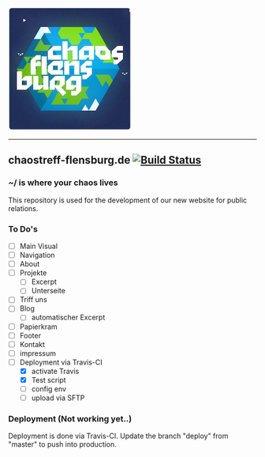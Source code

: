 ![Logo Chaostreff Flensburg](./doc/logo.png)

---
## chaostreff-flensburg.de [![Build Status](https://travis-ci.org/chaostreff-flensburg/website.svg?branch=deploy)](https://travis-ci.org/chaostreff-flensburg/website)
### ~/ is where your chaos lives
This repository is used for the development of our new website for public relations.


### To Do's

- [ ] Main Visual
- [ ] Navigation
- [ ] About
- [ ] Projekte
  - [ ] Excerpt
  - [ ] Unterseite
- [ ] Triff uns
- [ ] Blog
  - [ ] automatischer Excerpt
- [ ] Papierkram
- [ ] Footer
- [ ] Kontakt
- [ ] impressum
- [ ] Deployment via Travis-CI
  - [x] activate Travis
  - [x] Test script
  - [ ] config env
  - [ ] upload via SFTP

### Deployment (Not working yet..)

Deployment is done via Travis-CI. Update the branch "deploy" from "master" to push into production.
